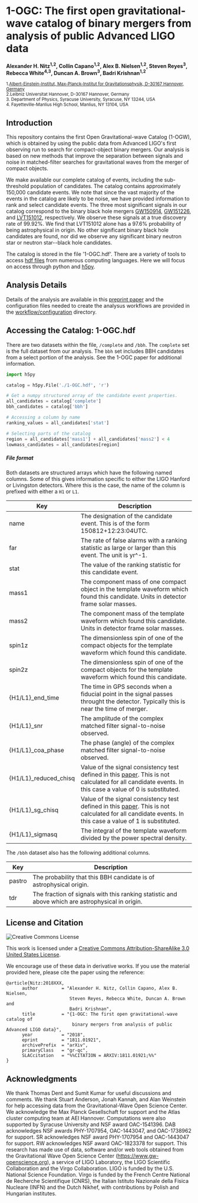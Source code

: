 # 1-OGC: The first open gravitational-wave catalog of binary mergers from analysis of public Advanced LIGO data
**Alexander H. Nitz<sup>1,2</sup>, Collin Capano<sup>1,2</sup>, Alex B. Nielsen<sup>1,2</sup>, Steven Reyes<sup>3</sup>, Rebecca White<sup>4,3</sup>, Duncan A. Brown<sup>3</sup>, Badri Krishnan<sup>1,2</sup>**


 <sub>1.[Albert-Einstein-Institut, Max-Planck-Institut for Gravitationsphysik, D-30167 Hannover, Germany](http://www.aei.mpg.de/obs-rel-cos)</sub>  
 <sub>2.Leibniz Universitat Hannover, D-30167 Hannover, Germany</sub>  
 <sub>3. Department of Physics, Syracuse University, Syracuse, NY 13244, USA</sub>  
 <sub>4. Fayetteville-Manlius High School, Manlius, NY 13104, USA</sub>  


## Introduction ##

This repository contains the first Open Gravitational-wave Catalog (1-OGW), which is obtained by using the public data from Advanced LIGO's first observing run to search for compact-object binary mergers. Our analysis is based on new methods that improve the separation between signals and noise in matched-filter searches for gravitational waves from the merger of compact objects. 

We make available our complete catalog of events, including the sub-threshold population of candidates. The catalog contains approximately 150,000 candidate events. We note that since the vast majority of the events in the catalog are likely to be noise, we have provided information to rank and select candidate events. The three most significant signals in our catalog correspond to the binary black hole mergers  [GW150914](https://journals.aps.org/prl/abstract/10.1103/PhysRevLett.116.061102), [GW151226](https://journals.aps.org/prl/abstract/10.1103/PhysRevLett.116.241103), and [LVT151012](https://journals.aps.org/prd/abstract/10.1103/PhysRevD.93.122003), respectively. We observe these signals at a true discovery rate of 99.92%. We find that LVT151012 alone has a 97.6% probability of being astrophysical in origin. No other significant binary black hole candidates are found, nor did we observe any significant binary neutron star or neutron star--black hole candidates.

The catalog is stored in the file '1-OGC.hdf'. There are a variety of tools to access [hdf files](https://www.hdfgroup.org/) from numerous computing languages. Here we will focus on access through python and [h5py](www.h5py.org).

## Analysis Details ##
Details of the analysis are available in this [preprint paper](https://arxiv.org/abs/1811.01921) and the configuration files needed to create the analysus workflows are provided in the [workflow/configuration](https://github.com/gwastro/1-ogc/tree/master/workflow/configuration) directory.

## Accessing the Catalog: 1-OGC.hdf ##

There are two datasets within the file, `/complete` and `/bbh`. The `complete` set is the full dataset from our analysis. The `bbh` set includes BBH candidates from a select portion of the analysis. See the 1-OGC paper for additional information. 


```python
import h5py

catalog = h5py.File('./1-OGC.hdf', 'r')

# Get a numpy structured array of the candidate event properties.
all_candidates = catalog['complete']
bbh_candidates = catalog['bbh']

# Accessing a column by name
ranking_values = all_candidates['stat']

# Selecting parts of the catalog
region = all_candidates['mass1'] + all_candidates['mass2'] < 4
lowmass_candidates = all_candidates[region]

```


##### File format #####
Both datasets are structured arrays which have the following named columns. Some of this gives information specific to either the 
LIGO Hanford or Livingston detectors. Where this is the case, the name of the column is prefixed with either a `H1` or `L1`.

| Key           | Description                                                                                                                         |
|---------------|-------------------------------------------------------------------------------------------------------------------------------------|
| name          | The designation of the candidate event. This is of the form 150812+12:23:04UTC.                                                     |
| far           | The rate of false alarms with a ranking statistic as large or larger than this event. The unit is yr^-1.                                                                                                           |
| stat          | The value of the ranking statistic for this candidate event.                                                                                       |
| mass1         | The component mass of one compact object in the template waveform which found this candidate. Units in detector frame solar masses. |
| mass2         | The component mass of the template waveform which found this candidate. Units in detector frame solar masses.                       |
| spin1z        | The dimensionless spin of one of the compact objects for the template waveform which found this candidate.                                                                                                                                  |
| spin2z        | The dimensionless spin of one of the compact objects for the template waveform which found this candidate.                                                                                                                                    |
| {H1/L1}_end_time   | The time in GPS seconds when a fiducial point in the signal passes throught the detector. Typically this is near the time of merger.                                                                                                                              |                                                                                                                           |
| {H1/L1}_snr        | The amplitude of the complex matched filter signal-to-noise observed.                                                                                                                                    |
| {H1/L1}_coa_phase        | The phase (angle) of the complex matched filter signal-to-noise observed.                                                          |
| {H1/L1}_reduced_chisq |  Value of the signal consistency test defined in this [paper](https://arxiv.org/abs/gr-qc/0405045). This is not calculated for all candidate events. In this case a value of 0 is substituted.                                                                                                                                  |
| {H1/L1}_sg_chisq      |  Value of the signal consistency test defined in this [paper](https://arxiv.org/abs/1709.08974). This is not calculated for all candidate events. In this case a value of 1 is substituted.                                                                                                                     |
| {H1/L1}_sigmasq       |   The integral of the template waveform divided by the power spectral density.

The `/bbh` dataset also has the following additional columns.

| Key           | Description                                                                                                                         |
|---------------|-------------------------------------------------------------------------------------------------------------------------------------|
| pastro |     The probability that this BBH candidate is of astrophysical origin.                                        |
| tdr |        The fraction of signals with this ranking statistic and above which are astrophysical in origin.                                               |


## License and Citation

![Creative Commons License](https://i.creativecommons.org/l/by-sa/3.0/us/88x31.png "Creative Commons License")

This work is licensed under a [Creative Commons Attribution-ShareAlike 3.0 United States License](http://creativecommons.org/licenses/by-sa/3.0/us/).

We encourage use of these data in derivative works. If you use the material provided here, please cite the paper using the reference:

```
@article{Nitz:2018XXX,
      author         = "Alexander H. Nitz, Collin Capano, Alex B. Nielsen,
                        Steven Reyes, Rebecca White, Duncan A. Brown and
                        Badri Krishnan",
      title          = "{1-OGC: The first open gravitational-wave catalog of
                         binary mergers from analysis of public Advanced LIGO data}",
      year           = "2018",
      eprint         = "1811.01921",
      archivePrefix  = "arXiv",
      primaryClass   = "gr-qc",
      SLACcitation   = "%%CITATION = ARXIV:1811.01921;%%"
}
```


## Acknowledgments ##
We thank Thomas Dent and Sumit Kumar for useful discussions and comments. We thank Stuart Anderson, Jonah Kannah, and Alan Weinstein for help accessing data from the Gravitational-Wave Open Science Center.  We acknowledge the Max Planck Gesellschaft for support and the Atlas cluster computing team at AEI Hannover. Computations were also supported by Syracuse University and NSF award OAC-1541396. DAB acknowledges NSF awards PHY-1707954, OAC-1443047, and OAC-1738962 for support. SR acknowledges NSF award PHY-1707954 and OAC-1443047 for support. RW acknowledges NSF award OAC-1823378 for support. 
This research has made use of data, software and/or web tools obtained from the Gravitational Wave Open Science Center (https://www.gw-openscience.org), a service of LIGO Laboratory, the LIGO Scientific Collaboration and the Virgo Collaboration. LIGO is funded by the U.S. National Science Foundation. Virgo is funded by the French Centre National de Recherche Scientifique (CNRS), the Italian Istituto Nazionale della Fisica Nucleare (INFN) and the Dutch Nikhef, with contributions by Polish and Hungarian institutes.
